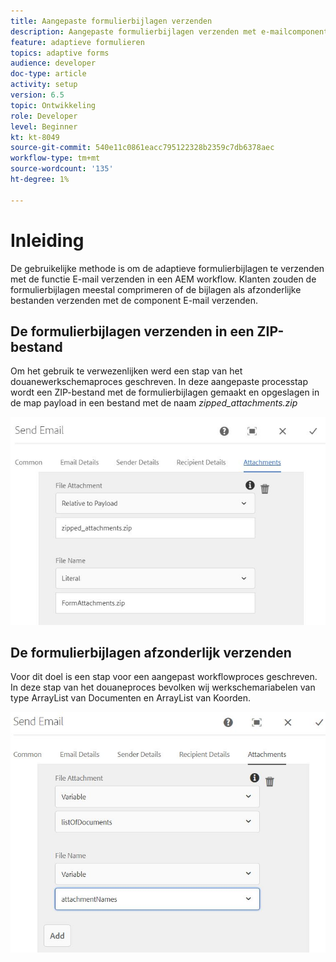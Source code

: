 ```yaml
---
title: Aangepaste formulierbijlagen verzenden
description: Aangepaste formulierbijlagen verzenden met e-mailcomponent
feature: adaptieve formulieren
topics: adaptive forms
audience: developer
doc-type: article
activity: setup
version: 6.5
topic: Ontwikkeling
role: Developer
level: Beginner
kt: kt-8049
source-git-commit: 540e11c0861eacc795122328b2359c7db6378aec
workflow-type: tm+mt
source-wordcount: '135'
ht-degree: 1%

---
```



# Inleiding



De gebruikelijke methode is om de adaptieve formulierbijlagen te verzenden met de functie E-mail verzenden in een AEM workflow.
Klanten zouden de formulierbijlagen meestal comprimeren of de bijlagen als afzonderlijke bestanden verzenden met de component E-mail verzenden.

## De formulierbijlagen verzenden in een ZIP-bestand

Om het gebruik te verwezenlijken werd een stap van het douanewerkschemaproces geschreven. In deze aangepaste processtap wordt een ZIP-bestand met de formulierbijlagen gemaakt en opgeslagen in de map payload in een bestand met de naam *zipped_attachments.zip*

![send-form-attachments](assets/send-form-attachments.JPG)

## De formulierbijlagen afzonderlijk verzenden

Voor dit doel is een stap voor een aangepast workflowproces geschreven. In deze stap van het douaneproces bevolken wij werkschemariabelen van type ArrayList van Documenten en ArrayList van Koorden.

![send-list-of-documents](assets/send-list-of-documents.JPG)



